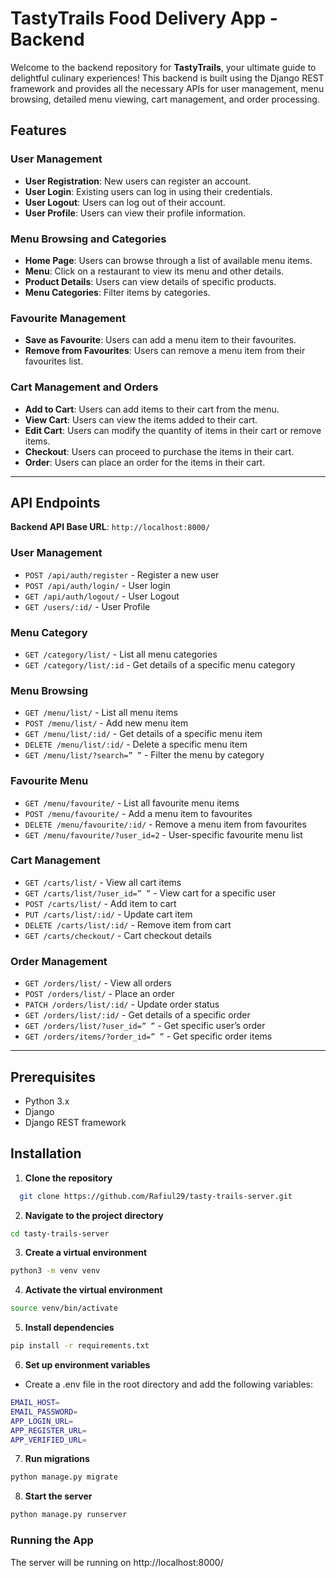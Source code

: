 # TastyTrails Food Delivery App - Backend

Welcome to the backend repository for **TastyTrails**, your ultimate guide to delightful culinary experiences! This backend is built using the Django REST framework and provides all the necessary APIs for user management, menu browsing, detailed menu viewing, cart management, and order processing.

## Features

### User Management
- **User Registration**: New users can register an account.
- **User Login**: Existing users can log in using their credentials.
- **User Logout**: Users can log out of their account.
- **User Profile**: Users can view their profile information.

### Menu Browsing and Categories
- **Home Page**: Users can browse through a list of available menu items.
- **Menu**: Click on a restaurant to view its menu and other details.
- **Product Details**: Users can view details of specific products.
- **Menu Categories**: Filter items by categories.

### Favourite Management
- **Save as Favourite**: Users can add a menu item to their favourites.
- **Remove from Favourites**: Users can remove a menu item from their favourites list.

### Cart Management and Orders
- **Add to Cart**: Users can add items to their cart from the menu.
- **View Cart**: Users can view the items added to their cart.
- **Edit Cart**: Users can modify the quantity of items in their cart or remove items.
- **Checkout**: Users can proceed to purchase the items in their cart.
- **Order**: Users can place an order for the items in their cart.

---

## API Endpoints

**Backend API Base URL**: `http://localhost:8000/`

### User Management
- `POST /api/auth/register` - Register a new user
- `POST /api/auth/login/` - User login
- `GET /api/auth/logout/` - User Logout
- `GET /users/:id/` - User Profile

### Menu Category
- `GET /category/list/` - List all menu categories
- `GET /category/list/:id` - Get details of a specific menu category

### Menu Browsing
- `GET /menu/list/` - List all menu items
- `POST /menu/list/` - Add new menu item
- `GET /menu/list/:id/` - Get details of a specific menu item
- `DELETE /menu/list/:id/` - Delete a specific menu item
- `GET /menu/list/?search=” ”` - Filter the menu by category

### Favourite Menu
- `GET /menu/favourite/` - List all favourite menu items
- `POST /menu/favourite/` - Add a menu item to favourites
- `DELETE /menu/favourite/:id/` - Remove a menu item from favourites
- `GET /menu/favourite/?user_id=2` - User-specific favourite menu list

### Cart Management
- `GET /carts/list/` - View all cart items
- `GET /carts/list/?user_id=” ”` - View cart for a specific user
- `POST /carts/list/` - Add item to cart
- `PUT /carts/list/:id/` - Update cart item
- `DELETE /carts/list/:id/` - Remove item from cart
- `GET /carts/checkout/` - Cart checkout details

### Order Management
- `GET /orders/list/` - View all orders
- `POST /orders/list/` - Place an order
- `PATCH /orders/list/:id/` - Update order status
- `GET /orders/list/:id/` - Get details of a specific order
- `GET /orders/list/?user_id=” ”` - Get specific user’s order
- `GET /orders/items/?order_id=” ”` - Get specific order items

---

## Prerequisites
- Python 3.x
- Django
- Django REST framework

## Installation

1. **Clone the repository**
 ```sh
   git clone https://github.com/Rafiul29/tasty-trails-server.git
```
2. **Navigate to the project directory**
```sh
cd tasty-trails-server
```
3. **Create a virtual environment**
```sh
python3 -m venv venv
```
4. **Activate the virtual environment**
```sh
source venv/bin/activate
```
5. **Install dependencies**
```sh
pip install -r requirements.txt
```
6. **Set up environment variables**
- Create a .env file in the root directory and add the following variables:
```sh
EMAIL_HOST=
EMAIL_PASSWORD=
APP_LOGIN_URL=
APP_REGISTER_URL=
APP_VERIFIED_URL=
```
7. **Run migrations**
 ```sh
python manage.py migrate
```
8. **Start the server**
```sh
python manage.py runserver
```
### Running the App
The server will be running on http://localhost:8000/
